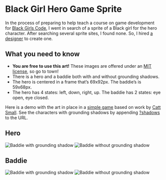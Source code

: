 # Black Girl Hero Game Sprite

In the process of preparing to help teach a course on game development for [Black Girls Code](http://www.blackgirlscode.com/), I went in search of a sprite of a Black girl for the hero character. After searching several sprite sites, I found none. So, I hired [a designer](http://musiamure.daportfolio.com/) to create one.

## What you need to know

* **You are free to use this art!** These images are offered under an [MIT license](https://github.com/segdeha/black-girl-hero-game-sprite/blob/master/LICENSE), so go to town!
* There is a hero and a baddie both with and without grounding shadows.
* The hero is centered in a frame that’s 69x92px. The baddie’s is 59x68px.
* The hero has 4 states: left, down, right, up. The baddie has 2 states: eye open, eye closed.

Here is a demo with the art in place in a [simple game](http://segdeha.com/bgc/mygame/) based on work by [Catt Small](https://twitter.com/cattsmall). See the characters with grounding shadows by appending [?shadows](http://segdeha.com/bgc/mygame/?shadows) to the URL.

## Hero

![Baddie with grounding shadow](https://raw.githubusercontent.com/segdeha/black-girl-hero-game-sprite/master/sprites/black-girl-hero-shadow.png) ![Baddie without grounding shadow](https://raw.githubusercontent.com/segdeha/black-girl-hero-game-sprite/master/sprites/black-girl-hero.png)

## Baddie

![Baddie with grounding shadow](https://raw.githubusercontent.com/segdeha/black-girl-hero-game-sprite/master/sprites/baddie-shadow.png) ![Baddie without grounding shadow](https://raw.githubusercontent.com/segdeha/black-girl-hero-game-sprite/master/sprites/baddie.png)